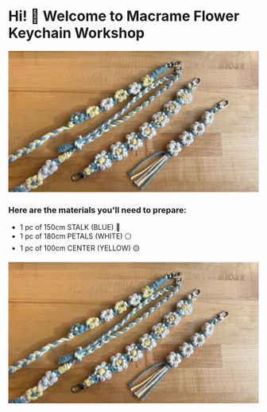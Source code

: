 # Hi! 👋 Welcome to Macrame Flower Keychain Workshop

![Macrame Flower Keychain](photo/photo_1.jpg)

### Here are the materials you'll need to prepare:

- 1 pc of 150cm STALK (BLUE) 🔵
- 1 pc of 180cm PETALS (WHITE) ⚪
- 1 pc of 100cm CENTER (YELLOW) 🟡

![materials](photo/photo_1.jpg)